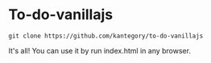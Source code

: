 # To-do-vanillajs

```git clone https://github.com/kantegory/to-do-vanillajs```

It's all! You can use it by run index.html in any browser.
